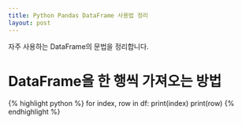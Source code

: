 ```yaml
---
title: Python Pandas DataFrame 사용법 정리
layout: post
---
```

자주 사용하는 DataFrame의 문법을 정리합니다.

# DataFrame을 한 행씩 가져오는 방법

{% highlight python %}
for index, row in df:
    print(index)
    print(row)
{% endhighlight %}
